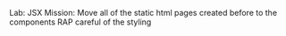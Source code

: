 Lab: JSX
Mission: 
Move all of the static html pages created before to the components
RAP careful of the styling
